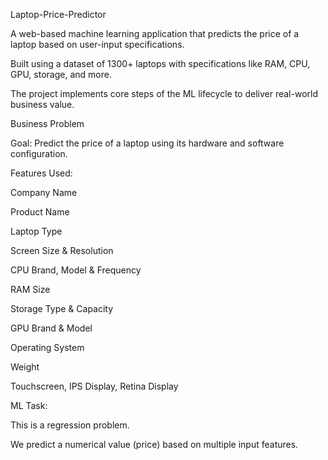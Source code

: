 Laptop-Price-Predictor

A web-based machine learning application that predicts the price of a laptop based on user-input specifications.

 Built using a dataset of 1300+ laptops with specifications like RAM, CPU, GPU, storage, and more.

The project implements core steps of the ML lifecycle to deliver real-world business value.

Business Problem

Goal: Predict the price of a laptop using its hardware and software configuration.

 Features Used:

Company Name

Product Name

Laptop Type

Screen Size & Resolution

CPU Brand, Model & Frequency

RAM Size

Storage Type & Capacity

GPU Brand & Model

Operating System

Weight

Touchscreen, IPS Display, Retina Display

 ML Task:

This is a regression problem.

We predict a numerical value (price) based on multiple input features.
